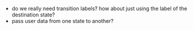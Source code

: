 - do we really need transition labels? how about just using the label of the destination state?
- pass user data from one state to another?
